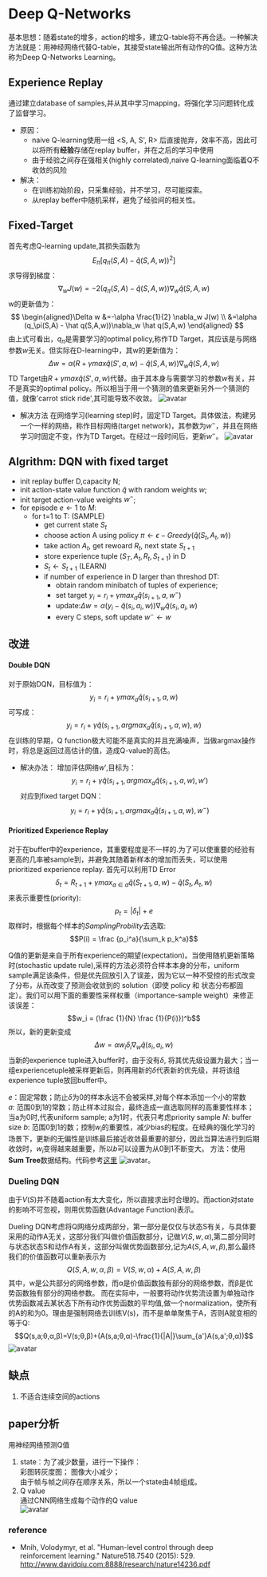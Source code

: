 <script type="text/javascript" src="http://cdn.mathjax.org/mathjax/latest/MathJax.js?config=default"></script>  

# Deep Q-Networks  
基本思想：随着state的增多，action的增多，建立Q-table将不再合适。一种解决方法就是：用神经网络代替Q-table，其接受state输出所有动作的Q值。这种方法称为Deep Q-Networks Learning。

## Experience Replay
通过建立database of samples,并从其中学习mapping，将强化学习问题转化成了监督学习。
* 原因：
    * naive Q-learning使用一组 <S, A, S', R> 后直接抛弃，效率不高，因此可以将所有**经验**存储在replay buffer，并在之后的学习中使用
    * 由于经验之间存在强相关(highly correlated),naive Q-learning面临着Q不收敛的风险
* 解决：
    * 在训练初始阶段，只采集经验，并不学习，尽可能探索。
    * 从replay beffer中随机采样，避免了经验间的相关性。
## Fixed-Target  
首先考虑Q-learning update,其损失函数为
    $$E_\pi [q_\pi(S,A) - \hat q(S,A,w))^2]$$
求导得到梯度：
        $$\nabla_w J(w)=-2(q_\pi(S,A) - \hat q(S,A,w))\nabla_w \hat q(S,A,w)$$
w的更新值为：
$$
\begin{aligned}\Delta w
&=-\alpha \frac{1}{2} \nabla_w J(w) \\
&=\alpha (q_\pi(S,A) - \hat q(S,A,w))\nabla_w \hat q(S,A,w)
\end{aligned}
$$
由上式可看出，$q_\pi$是需要学习的optimal policy,称作TD Target，其应该是与网络参数$w$无关。但实际在D-learning中，其w的更新值为：
    $$\Delta w=\alpha (R+\gamma max\hat q(S',a, w) - \hat q(S,A,w))\nabla_w \hat q(S,A,w)$$
TD Target由$R+\gamma max\hat q(S',a, w)$代替。由于其本身与需要学习的参数$w$有关，并不是真实的optimal policy。所以相当于用一个猜测的值来更新另外一个猜测的值，就像'carrot stick ride',其可能导致不收敛。
![avatar](./imgs/q-up.png)
* 解决方法
在网络学习(learning step)时，固定TD Target。具体做法，构建另一个一样的网络，称作目标网络(target network)，其参数为$w^-$，并且在网络学习时固定不变，作为TD Target。在经过一段时间后，更新$w^-$。
![avatar](./imgs/q-up2.png)  
## Algrithm: DQN with fixed target  
- init replay buffer D,capacity N;
- init action-state value function $\hat q$ with random weights $w$;  
- init target action-value weights $w^-$;
- for episode $e \leftarrow 1$ to $M$:
    * for t=1 to T:
        (SAMPLE)
        * get current state $S_t$
        * choose action A using policy $\pi \leftarrow \epsilon -Greedy(\hat q(S_t,A_t,w))$
        * take action $A_t$, get rewoard $R_{t}$, next state $S_{t+1}$
        * store experience tuple $(S_T,A_t,R_t,S_{t+1})$ in D
        * $S_t \leftarrow S_{t+1}$
        (LEARN)
        * if number of experience in D larger than threshod DT:
            * obtain random minibatch of tuples of experience;
            * set target $y_i=r_i+\gamma max_a\hat q (s_{i+1},a,w^-)$
            * update:$\Delta w=\alpha (y_i - \hat q(s_i,a_i,w))\nabla_w \hat q(s_i,a_i,w)$
            * every C steps, soft update $w^- \leftarrow w$
## 改进
#### Double DQN
对于原始DQN，目标值为：
    $$y_i=r_i+\gamma max_a\hat q (s_{i+1},a,w)$$
可写成：
    $$y_i=r_i+\gamma \hat q (s_{i+1},argmax_a \hat q(s_{i+1}, a, w),w)$$
在训练的早期，Q function极大可能不是真实的并且充满噪声，当做argmax操作时，将总是返回过高估计的值，造成Q-value的高估。
* 解决办法：
增加评估网络$w'$,目标为：
    $$y_i=r_i+\gamma \hat q (s_{i+1},argmax_a \hat q(s_{i+1}, a, w),w')$$ 
对应到fixed target DQN：
 $$y_i=r_i+\gamma \hat q (s_{i+1},argmax_a \hat q(s_{i+1}, a, w),w^-)$$ 

#### Prioritized Experience Replay  
对于在buffer中的experience，其重要程度是不一样的.为了可以使重要的经验有更高的几率被sample到，并避免其随着新样本的增加而丢失，可以使用prioritized experience replay. 
首先可以利用TD Error
        $$\delta_t = R_{t+1} + \gamma max_{a\in a}\hat q(S_{t+1}, a, w) - \hat q (S_t, A_t, w)$$来表示重要性(priority): 
        $$p_t = |\delta_t| + e$$取样时，根据每个样本的$Sampling Probility$去选取:
    $$P(i) = \frac {p_i^a}{\sum_k p_k^a}$$

Q值的更新是来自于所有experience的期望(expectation)。当使用随机更新策略时(stochastic update rule),采样的方法必须符合样本本身的分布，uniform sample满足该条件，但是优先回放引入了误差，因为它以一种不受控的形式改变了分布，从而改变了预测会收敛到的 solution（即使 policy 和 状态分布都固定）。我们可以用下面的重要性采样权重（importance-sample weight）来修正该误差：
$$w_i = (\frac {1}{N} \frac {1}{P(i)})^b$$所以，新的更新变成
    $$\Delta w=\alpha w_i \delta_i\nabla_w \hat q(s_i,a_i,w)$$
当新的experience tuple进入buffer时，由于没有$\delta$, 将其优先级设置为最大；当一组experiencetuple被采样更新后，则再用新的$\delta$代表新的优先级，并将该组experience tuple放回buffer中。  

$e$：固定常数；防止$\delta$为0的样本永远不会被采样,对每个样本添加一个小的常数  
$a$: 范围0到1的常数；防止样本过拟合，最终造成一直选取同样的高重要性样本；当a为0时,代表uniform sample; a为1时，代表只考虑priority sample 
$N$: buffer size 
$b$: 范围0到1的数；控制$w_i$的重要性，减少bias的程度。在经典的强化学习的场景下，更新的无偏性是训练最后接近收敛最重要的部分，因此当算法进行到后期收敛时，$w_i$变得越来越重要，所以$b$可以设置为从0到1不断变大。
方法：使用**Sum Tree**数据结构。代码参考[这里](https://github.com/rlcode/per)
![avatar](./imgs/prioritized.png)。

### Dueling DQN  
由于$V(S)$并不随着action有太大变化，所以直接求出时合理的。而action对state的影响不可忽视，则用优势函数(Advantage Function)表示。  

Dueling DQN考虑将Q网络分成两部分，第一部分是仅仅与状态S有关，与具体要采用的动作A无关，这部分我们叫做价值函数部分，记做$V(S,w,α)$,第二部分同时与状态状态S和动作A有关，这部分叫做优势函数部分,记为$A(S,A,w,β)$,那么最终我们的价值函数可以重新表示为
$$Q(S,A,w,α,β)=V(S,w,α)+A(S,A,w,β)$$其中，w是公共部分的网络参数，而α是价值函数独有部分的网络参数，而β是优势函数独有部分的网络参数。
而在实际中，一般要将动作优势流设置为单独动作优势函数减去某状态下所有动作优势函数的平均值,做一个normalization，使所有的A的和为0。理由是强制网络去训练V(s)，而不是单单聚焦于A，否则A就变相的等于Q:
$$Q(s,a;θ,α,β)=V(s;θ,β)+(A(s,a;θ,α)-\frac{1}{|A|}\sum_{a'}A(s,a';θ,α))$$
![avatar](./imgs/dueling.png)

## 缺点
1. 不适合连续空间的actions

## paper分析
用神经网络预测Q值  
1. state：为了减少数量，进行一下操作：  
彩图转灰度图； 
图像大小减少；  
由于帧与帧之间存在顺序关系，所以一个state由4帧组成。  
2. Q value  
通过CNN网络生成每个动作的Q value  
![avatar](./imgs/cnn_config.png)
### reference
- Mnih, Volodymyr, et al. "Human-level control through deep reinforcement learning." Nature518.7540 (2015): 529. http://www.davidqiu.com:8888/research/nature14236.pdf